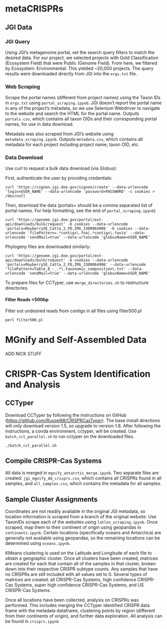 # metaCRISPRs

## JGI Data

### JGI Query
Using JGI’s metagenome portal, set the search query filters to match the desired data. For our project, we selected projects with Gold Classification (Ecosystem Field) that were Public (Genome Field). From here, we filtered by Ecosystem: Environmental. This yielded ~20,000 projects. The query results were downloaded directly from JGI into the ```orgs.txt``` file. 

### Web Scraping
Scrape the portal names (different from project names) using the Taxon IDs in ```orgs.txt``` using ```portal_scraping.ipynb```. JGI doesn’t report the portal name in any of the project’s metadata, so we use Selenium Webdriver to navigate to the website and search the HTML for the portal name. Outputs ```portals.csv```, which contains all taxon OIDs and their corresponding portal names, for use in data download.

Metadata was also scraped from JGI’s website using ```metadata_scraping.ipynb```. Outputs ```metadata.csv```, which contains all metadata for each project including project name, taxon OID, etc. 

### Data Download
Use curl to request a bulk data download (via Globus):

First, authenticate the user by providing credentials:
```
curl 'https://signon.jgi.doe.gov/signon/create' --data-urlencode 'login=USER_NAME' --data-urlencode 'password=PASSWORD' -c cookies > /dev/null
```

Then, download the data (portals= should be a comma separated list of portal names. For help formatting, see the end of ```portal_scraping.ipynb```)
```
curl 'https://genome.jgi.doe.gov/portal/ext-api/downloads/bulk/request' -b cookies --data-urlencode 'portals=MayberrySE_Catta_2_FD,IMG_3300064906' -b cookies --data-urlencode 'filePattern=.*contigs\.fna|.*contigs\.fasta' --data-urlencode 'sendMail=true’ --data-urlencode 'globusName=USER_NAME'
```

Phylogeny files are downloaded similarly:
```
curl 'https://genome.jgi.doe.gov/portal/ext-api/downloads/bulk/request' -b cookies --data-urlencode 'portals=MayberrySE_Catta_2_FD,IMG_3300064906' --data-urlencode 'filePattern=Table_8_-_.*\.taxonomic_composition\.txt' --data-urlencode 'sendMail=true' --data-urlencode 'globusName=USER_NAME'
```

To prepare files for CCTyper, use ```merge_directories.sh``` to restructure directories.

#### Filter Reads <500bp
Filter out undesired reads from contigs in all files using filter500.pl

```
perl filter500.pl
```

# MGnify and Self-Assembled Data

ADD NICK STUFF

# CRISPR-Cas System Identification and Analysis

## CCTyper
Download CCTyper by following the instructions on GitHub (https://github.com/Russel88/CRISPRCasTyper). The base install directions will only download version 1.5, so upgrade to version 1.8. After following the instructions, a conda environment, cctyper, will be created. Use ```batch_cct_parallel.sh``` to run cctyper on the downloaded files.

```
./batch_cct_parallel.sh
```

## Compile CRISPR-Cas Systems
All data is merged in ```mgnify_antarctic_merge.ipynb```. Two separate files are created: ```jgi_mgnify_AQ_crisprs.csv```, which contains all CRISPRs found in all samples, and ```all_samples.csv```, which contains the metadata for all samples.

## Sample Cluster Assignments
Coordinates are not readily available in the original JGI metadata, so location information is scraped from a branch of the original website. Use TaxonIDs scrape each of the websites using ```latlon_scraping.ipynb```. Once scraped, map them to their continent of origin using geopandas in ```continents.ipynb```. Certain locations (specifically oceans and Antarctica) are generally not available using geopandas, so the remaining locations can be determined using ```oceans.ipynb```.

KMeans clustering is used on the Latitude and Longitude of each file to obtain a geographic cluster. Once all clusters have been created, matrices are created for each that contain all of the samples in that cluster, broken down into their respective CRISPR subtype counts. Any samples that have no CRISPRs are still included with all values set to 0. Several types of matrices are created: all CRISPR-Cas Systems, high confidence CRISPR-Cas Systems, super high confidence CRISPR-Cas Systems, and US CRISPR-Cas Systems.

Once all locations have been collected, analysis on CRISPRs was performed. This includes merging the CCTyper identified CRISPR data frame with the metadata dataframe, clustering points by region (different from their continents of origin), and further data exploration. All analysis can be found in ```crisprs.ipynb```







